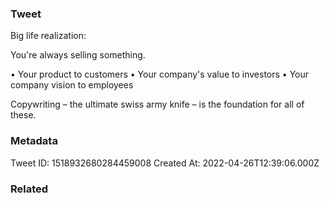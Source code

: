 ### Tweet
Big life realization:

You're always selling something.

• Your product to customers
• Your company's value to investors
• Your company vision to employees

Copywriting – the ultimate swiss army knife – is the foundation for all of these.

### Metadata
Tweet ID: 1518932680284459008
Created At: 2022-04-26T12:39:06.000Z

### Related

